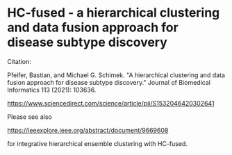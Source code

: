 # HC-fused - a hierarchical clustering and data fusion approach for disease subtype discovery

Citation:

Pfeifer, Bastian, and Michael G. Schimek. "A hierarchical clustering and data fusion approach for disease subtype discovery." Journal of Biomedical Informatics 113 (2021): 103636.

https://www.sciencedirect.com/science/article/pii/S1532046420302641

Please see also

https://ieeexplore.ieee.org/abstract/document/9669608

for integrative hierarchical ensemble clustering with HC-fused.
